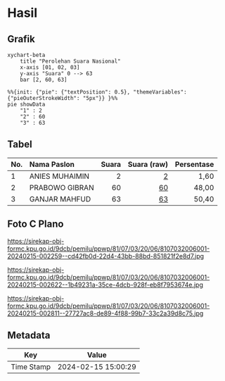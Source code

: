 # Hasil

## Grafik

```mermaid
xychart-beta
    title "Perolehan Suara Nasional"
    x-axis [01, 02, 03]
    y-axis "Suara" 0 --> 63
    bar [2, 60, 63]
```

```mermaid
%%{init: {"pie": {"textPosition": 0.5}, "themeVariables": {"pieOuterStrokeWidth": "5px"}} }%%
pie showData
    "1" : 2
    "2" : 60
    "3" : 63
```

## Tabel

| No. | Nama Paslon    | Suara | Suara (raw) | Persentase |
|:--- |:-------------- | -----:| -----------:| ----------:|
| 1   | ANIES MUHAIMIN | 2     | [2][p-1]    | 1,60       |
| 2   | PRABOWO GIBRAN | 60    | [60][p-2]   | 48,00      |
| 3   | GANJAR MAHFUD  | 63    | [63][p-3]   | 50,40      |


[p-1]: https://github.com/gigit-pemilu/pemilu-2024/blob/main/pilpres/hitung-suara/sub/81-maluku/sub/07-kepulauan-aru/sub/03-aru-tengah/sub/2006-lorang/sub/001-tps/sub/paslon-1.txt
[p-2]: https://github.com/gigit-pemilu/pemilu-2024/blob/main/pilpres/hitung-suara/sub/81-maluku/sub/07-kepulauan-aru/sub/03-aru-tengah/sub/2006-lorang/sub/001-tps/sub/paslon-2.txt
[p-3]: https://github.com/gigit-pemilu/pemilu-2024/blob/main/pilpres/hitung-suara/sub/81-maluku/sub/07-kepulauan-aru/sub/03-aru-tengah/sub/2006-lorang/sub/001-tps/sub/paslon-3.txt

## Foto C Plano

https://sirekap-obj-formc.kpu.go.id/9dcb/pemilu/ppwp/81/07/03/20/06/8107032006001-20240215-002259--cd42fb0d-22d4-43bb-88bd-851821f2e8d7.jpg

https://sirekap-obj-formc.kpu.go.id/9dcb/pemilu/ppwp/81/07/03/20/06/8107032006001-20240215-002622--1b49231a-35ce-4dcb-928f-eb8f7953674e.jpg

https://sirekap-obj-formc.kpu.go.id/9dcb/pemilu/ppwp/81/07/03/20/06/8107032006001-20240215-002811--27727ac8-de89-4f88-99b7-33c2a39d8c75.jpg


## Metadata

| Key        | Value               |
| ---------- | ------------------- |
| Time Stamp | 2024-02-15 15:00:29 |



